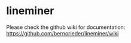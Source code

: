 # lineminer

Please check the github wiki for documentation: https://github.com/bernorieder/lineminer/wiki
